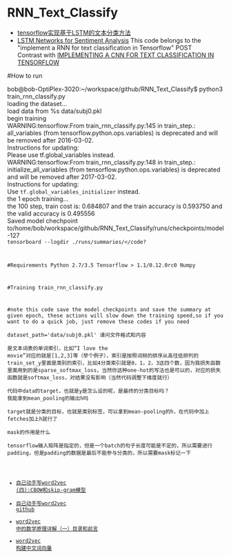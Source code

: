 # RNN_Text_Classify

- [tensorflow实现基于LSTM的文本分类方法](http://blog.csdn.net/u010223750/article/details/53334313)
- [LSTM Networks for Sentiment Analysis](http://deeplearning.net/tutorial/lstm.html)
This code belongs to the "implement a RNN for text classification in Tensorflow" POST<br/>
Contrast with [IMPLEMENTING A CNN FOR TEXT CLASSIFICATION IN TENSORFLOW](http://www.wildml.com/2015/12/implementing-a-cnn-for-text-classification-in-tensorflow/)



#How to run

bob@bob-OptiPlex-3020:~/workspace/github/RNN_Text_Classify$ python3 train_rnn_classify.py <br/>
loading the dataset...<br/>
load data from %s data/subj0.pkl<br/>
begin training<br/>
WARNING:tensorflow:From train_rnn_classify.py:145 in train_step.: all_variables (from tensorflow.python.ops.variables) is deprecated and will be removed after 2016-03-02.<br/>
Instructions for updating:<br/>
Please use tf.global_variables instead.<br/>
WARNING:tensorflow:From train_rnn_classify.py:148 in train_step.: initialize_all_variables (from tensorflow.python.ops.variables) is deprecated and will be removed after 2017-03-02.<br/>
Instructions for updating:<br/>
Use `tf.global_variables_initializer` instead.<br/>
the 1 epoch training...<br/>
the 100 step, train cost is: 0.684807 and the train accuracy is 0.593750 and the valid accuracy is 0.495556<br/>
Saved model chechpoint to/home/bob/workspace/github/RNN_Text_Classify/runs/checkpoints/model-127<br/>
<code>tensorboard --logdir ./runs/summaries/</code?


#Requirements
Python 2.7/3.5
Tensorflow > 1.1/0.12.0rc0
Numpy





#Training
train_rnn_classify.py

#note
this code save the model checkpoints and save the summary at given epoch, these actions will slow down the training speed,so if you want to do a quick job, just remove these codes if you need<br/>
dataset_path='data/subj0.pkl' 请问文件格式和内容<br/>
是文本词表的单词索引，比如“I love the movie”对应的就是[1,2,3]等（举个例子），索引是按照词频的排序从高往低排列的
train_set_y里面是类别的索引，比如4分类索引就是0，1，2，3这四个数，因为我损失函数里面用到的是sparse_softmax_loss，当然你这种one-hot的写法也是可以的，对应的损失函数就是softmax_loss，对结果没有影响（当然代码调整下维度就行）<br/>
代码中data的target，也就是y是怎么设的呢，是最终的分类目标吗？ 我能拿到mean_pooling的输出h吗<br/>
target就是分类的目标，也就是类别标签，可以拿到mean-pooling的h，在代码中加上fetches加上h就行了<br/>
mask的作用是什么<br/>
tensorflow输入矩阵是指定的，但是一个batch的句子长度可能是不定的，所以需要进行padding，但是padding的数据是最后不能参与分类的，所以需要mask标记一下<br/>
- [自己动手写word2vec (四):CBOW和skip-gram模型](http://blog.csdn.net/u014595019/article/details/51943428)
- [自己动手写word2vec github](https://github.com/multiangle/pyword2vec)
- [word2vec 中的数学原理详解（一）目录和前言](http://blog.csdn.net/itplus/article/details/37969519)
- [word2vec 构建中文词向量](http://www.cnblogs.com/Newsteinwell/p/6034747.html)
